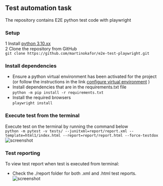 
## Test automation task       
The repository contains E2E python test code with playwright

### Setup
1 Install [python 3.10.xx](https://www.python.org/)   
2 Clone the repository from GitHub     
    ```git clone https://github.com/martinokafor/e2e-test-playwright.git```     


### Install dependencies
- Ensure a python virtual environment has been activated for the project (or follow the instructions in the link [configure virtual environment](https://docs.python.org/3/library/venv.html) )
- Install dependencies that are in the requirements.txt file   
    ```python -m pip install -r requirements.txt``` 
- Install the required browsers   
    ```playwright install```

### Execute test from the terminal
Execute test on the terminal by running the command below     
``` python -m pytest -v tests/ --junitxml=report/report.xml --template=html1/index.html --report=report/report.html --force-testdox ```           
![screenshot](image/execution_on_terminal.png)

### Test reporting
To view test report when test is executed from terminal:      
- Check the ./report folder for both .xml and .html test reports.      
![screenshot](image/test_report.png)    
